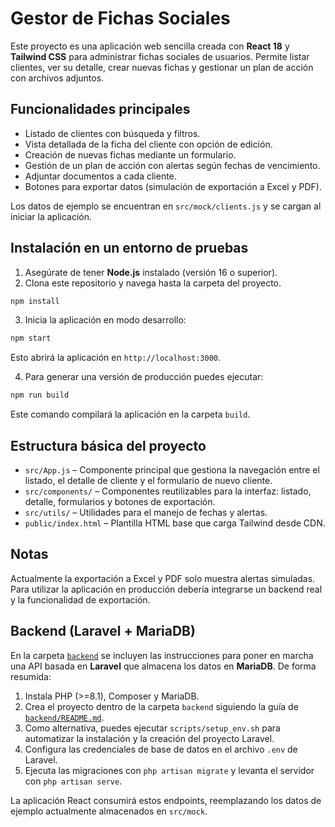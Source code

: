 # Gestor de Fichas Sociales

Este proyecto es una aplicación web sencilla creada con **React 18** y **Tailwind CSS** para administrar fichas sociales de usuarios. Permite listar clientes, ver su detalle, crear nuevas fichas y gestionar un plan de acción con archivos adjuntos.

## Funcionalidades principales

- Listado de clientes con búsqueda y filtros.
- Vista detallada de la ficha del cliente con opción de edición.
- Creación de nuevas fichas mediante un formulario.
- Gestión de un plan de acción con alertas según fechas de vencimiento.
- Adjuntar documentos a cada cliente.
- Botones para exportar datos (simulación de exportación a Excel y PDF).

Los datos de ejemplo se encuentran en `src/mock/clients.js` y se cargan al iniciar la aplicación.

## Instalación en un entorno de pruebas

1. Asegúrate de tener **Node.js** instalado (versión 16 o superior).
2. Clona este repositorio y navega hasta la carpeta del proyecto.

```bash
npm install
```

3. Inicia la aplicación en modo desarrollo:

```bash
npm start
```

Esto abrirá la aplicación en `http://localhost:3000`.

4. Para generar una versión de producción puedes ejecutar:

```bash
npm run build
```

Este comando compilará la aplicación en la carpeta `build`.

## Estructura básica del proyecto

- `src/App.js` – Componente principal que gestiona la navegación entre el listado, el detalle de cliente y el formulario de nuevo cliente.
- `src/components/` – Componentes reutilizables para la interfaz: listado, detalle, formularios y botones de exportación.
- `src/utils/` – Utilidades para el manejo de fechas y alertas.
- `public/index.html` – Plantilla HTML base que carga Tailwind desde CDN.

## Notas

Actualmente la exportación a Excel y PDF solo muestra alertas simuladas. Para utilizar la aplicación en producción debería integrarse un backend real y la funcionalidad de exportación.


## Backend (Laravel + MariaDB)

En la carpeta [`backend`](backend/) se incluyen las instrucciones para poner en marcha una API basada en **Laravel** que almacena los datos en **MariaDB**. De forma resumida:

1. Instala PHP \(>=8.1\), Composer y MariaDB.
2. Crea el proyecto dentro de la carpeta `backend` siguiendo la guía de [`backend/README.md`](backend/README.md).
3. Como alternativa, puedes ejecutar `scripts/setup_env.sh` para automatizar la instalación y la creación del proyecto Laravel.
4. Configura las credenciales de base de datos en el archivo `.env` de Laravel.
5. Ejecuta las migraciones con `php artisan migrate` y levanta el servidor con `php artisan serve`.

La aplicación React consumirá estos endpoints, reemplazando los datos de ejemplo actualmente almacenados en `src/mock`.
